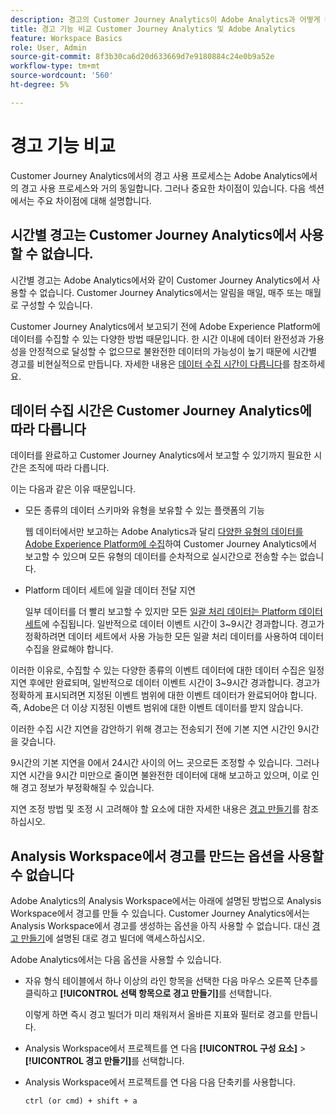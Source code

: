 ```yaml
---
description: 경고의 Customer Journey Analytics이 Adobe Analytics과 어떻게 다른지 알아봅니다.
title: 경고 기능 비교 Customer Journey Analytics 및 Adobe Analytics
feature: Workspace Basics
role: User, Admin
source-git-commit: 8f3b30ca6d20d633669d7e9180884c24e0b9a52e
workflow-type: tm+mt
source-wordcount: '560'
ht-degree: 5%

---
```


# 경고 기능 비교

Customer Journey Analytics에서의 경고 사용 프로세스는 Adobe Analytics에서의 경고 사용 프로세스와 거의 동일합니다. 그러나 중요한 차이점이 있습니다. 다음 섹션에서는 주요 차이점에 대해 설명합니다.

## 시간별 경고는 Customer Journey Analytics에서 사용할 수 없습니다.

시간별 경고는 Adobe Analytics에서와 같이 Customer Journey Analytics에서 사용할 수 없습니다. Customer Journey Analytics에서는 알림을 매일, 매주 또는 매월로 구성할 수 있습니다.

Customer Journey Analytics에서 보고되기 전에 Adobe Experience Platform에 데이터를 수집할 수 있는 다양한 방법 때문입니다. 한 시간 이내에 데이터 완전성과 가용성을 안정적으로 달성할 수 없으므로 불완전한 데이터의 가능성이 높기 때문에 시간별 경고를 비현실적으로 만듭니다. 자세한 내용은 [데이터 수집 시간이 다릅니다](#data-ingestion-times-vary-in-customer-journey-analytics)를 참조하세요.

## 데이터 수집 시간은 Customer Journey Analytics에 따라 다릅니다

데이터를 완료하고 Customer Journey Analytics에서 보고할 수 있기까지 필요한 시간은 조직에 따라 다릅니다.

이는 다음과 같은 이유 때문입니다.

* 모든 종류의 데이터 스키마와 유형을 보유할 수 있는 플랫폼의 기능

  웹 데이터에서만 보고하는 Adobe Analytics과 달리 [다양한 유형의 데이터를 Adobe Experience Platform에 수집](/help/data-ingestion/data-ingestion.md)하여 Customer Journey Analytics에서 보고할 수 있으며 모든 유형의 데이터를 순차적으로 실시간으로 전송할 수는 없습니다.

* Platform 데이터 세트에 일괄 데이터 전달 지연

  일부 데이터를 더 빨리 보고할 수 있지만 모든 [일괄 처리 데이터는 Platform 데이터 세트](/help/data-ingestion/data-ingestion.md#ingest-and-use-batch-data.)에 수집됩니다. 일반적으로 데이터 이벤트 시간이 3~9시간 경과합니다. 경고가 정확하려면 데이터 세트에서 사용 가능한 모든 일괄 처리 데이터를 사용하여 데이터 수집을 완료해야 합니다. <!--3 to 9 hours is a sweet spot, what we are suggesting.  -->

이러한 이유로, 수집할 수 있는 다양한 종류의 이벤트 데이터에 대한 데이터 수집은 일정 지연 후에만 완료되며, 일반적으로 데이터 이벤트 시간이 3~9시간 경과합니다. 경고가 정확하게 표시되려면 지정된 이벤트 범위에 대한 이벤트 데이터가 완료되어야 합니다. 즉, Adobe은 더 이상 지정된 이벤트 범위에 대한 이벤트 데이터를 받지 않습니다.

이러한 수집 시간 지연을 감안하기 위해 경고는 전송되기 전에 기본 지연 시간인 9시간을 갖습니다.

9시간의 기본 지연을 0에서 24시간 사이의 어느 곳으로든 조정할 수 있습니다. 그러나 지연 시간을 9시간 미만으로 줄이면 불완전한 데이터에 대해 보고하고 있으며, 이로 인해 경고 정보가 부정확해질 수 있습니다.

지연 조정 방법 및 조정 시 고려해야 할 요소에 대한 자세한 내용은 [경고 만들기](/help/components/c-intelligent-alerts/alert-builder.md)를 참조하십시오.

<!-- Starting with "However," the rest of this information should probably go into the actual documentation where we document the option to adjust the delay. -->

## Analysis Workspace에서 경고를 만드는 옵션을 사용할 수 없습니다

Adobe Analytics의 Analysis Workspace에서는 아래에 설명된 방법으로 Analysis Workspace에서 경고를 만들 수 있습니다. Customer Journey Analytics에서는 Analysis Workspace에서 경고를 생성하는 옵션을 아직 사용할 수 없습니다. 대신 [경고 만들기](/help/components/c-intelligent-alerts/alert-builder.md)에 설명된 대로 경고 빌더에 액세스하십시오.

Adobe Analytics에서는 다음 옵션을 사용할 수 있습니다.

* 자유 형식 테이블에서 하나 이상의 라인 항목을 선택한 다음 마우스 오른쪽 단추를 클릭하고 **[!UICONTROL 선택 항목으로 경고 만들기]**&#x200B;를 선택합니다.

  이렇게 하면 즉시 경고 빌더가 미리 채워져서 올바른 지표와 필터로 경고를 만듭니다.

* Analysis Workspace에서 프로젝트를 연 다음 **[!UICONTROL 구성 요소]** > **[!UICONTROL 경고 만들기]**&#x200B;를 선택합니다.

* Analysis Workspace에서 프로젝트를 연 다음 다음 단축키를 사용합니다.

  `ctrl (or cmd) + shift + a`






